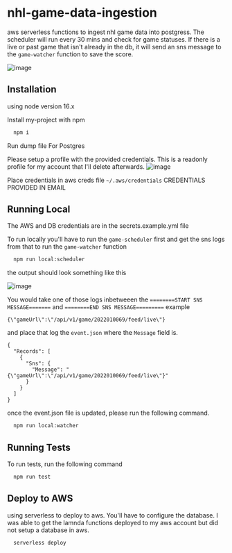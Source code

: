 # nhl-game-data-ingestion

aws serverless functions to ingest nhl game data into postgress.
The scheduler will run every 30 mins and check for game statuses.  If there is a live or past game that isn't already in the db, it will send an sns message to the `game-watcher` function to save the score. 

![image](https://user-images.githubusercontent.com/23470818/193689370-76d6ea5e-443a-4b95-ae79-4750c798c79e.png)

## Installation

using node version 16.x

Install my-project with npm

```bash
  npm i
```

Run dump file For Postgres

Please setup a profile with the provided credentials.  This is a readonly profile for my account that I'll delete afterwards.
![image](https://user-images.githubusercontent.com/23470818/195419340-3104f8b4-e992-445b-a9d8-c7dad1e19c39.png)

Place credentials in aws creds file `~/.aws/credentials` 
CREDENTIALS PROVIDED IN EMAIL

## Running Local

The AWS and DB credentials are in the secrets.example.yml file

To run locally you'll have to run the `game-scheduler` first and get the sns logs from that to run the `game-watcher` function

```bash
  npm run local:scheduler
```


the output should look something like this 

![image](https://user-images.githubusercontent.com/23470818/195417351-c8e13941-dd82-434d-8cfb-c1300e1d09d1.png)

You would take one of those logs inbetweeen the `========START SNS MESSAGE=======` and `========END SNS MESSAGE=========`
example
```
{\"gameUrl\":\"/api/v1/game/2022010069/feed/live\"}
```

and place that log the `event.json` where the `Message` field is.  
```
{
  "Records": [
    {
      "Sns": {
        "Message": "{\"gameUrl\":\"/api/v1/game/2022010069/feed/live\"}"
      }
    }
  ]
}
```

once the event.json file is updated, please run the following command.
```bash
  npm run local:watcher
```

## Running Tests

To run tests, run the following command
```bash
  npm run test
```

## Deploy to AWS

using serverless to deploy to aws. You'll have to configure the database.  I was able to get the lamnda functions deployed to my aws account but did not setup a database in aws. 

```bash
  serverless deploy
```

